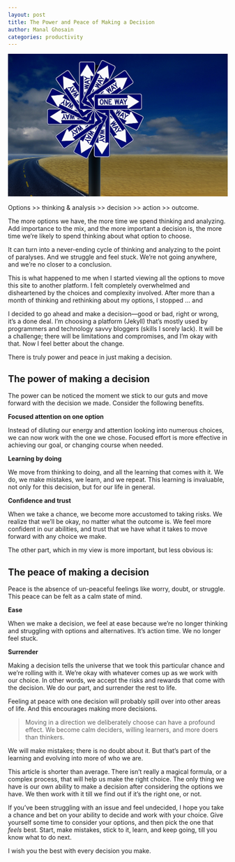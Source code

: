 ```yaml
---
layout: post
title: The Power and Peace of Making a Decision
author: Manal Ghosain
categories: productivity
---
```


![Decision](/images/decisions.jpg)

Options >> thinking & analysis >> decision >> action >> outcome. 

The more options we have, the more time we spend thinking and analyzing. Add importance to the mix, and the more important a decision is, the more time we’re likely to spend thinking about what option to choose. 

It can turn into a never-ending cycle of thinking and analyzing to the point of paralyses. And we struggle and feel stuck. We’re not going anywhere, and we’re no closer to a conclusion.

This is what happened to me when I started viewing all the options to move this site to another platform. I felt completely overwhelmed and disheartened by the choices and complexity involved. After more than a month of thinking and rethinking about my options, I stopped … and

I decided to go ahead and make a decision—good or bad, right or wrong, it’s a done deal. I’m choosing a platform (Jekyll) that’s mostly used by programmers and technology savvy bloggers (skills I sorely lack). It will be a challenge; there will be limitations and compromises, and I’m okay with that. Now I feel better about the change.

There is truly power and peace in just making a decision. 

## The power of making a decision

The power can be noticed the moment we stick to our guts and move forward with the decision we made. Consider the following benefits.

**Focused attention on one option**

Instead of diluting our energy and attention looking into numerous choices, we can now work with the one we chose. Focused effort is more effective in achieving our goal, or changing course when needed.

**Learning by doing**

We move from thinking to doing, and all the learning that comes with it. We do, we make mistakes, we learn, and we repeat. This learning is invaluable, not only for this decision, but for our life in general.

**Confidence and trust**

When we take a chance, we become more accustomed to taking risks. We realize that we’ll be okay, no matter what the outcome is. We feel more confident in our abilities, and trust that we have what it takes to move forward with any choice we make.

The other part, which in my view is more important, but less obvious is:

## The peace of making a decision

Peace is the absence of un-peaceful feelings like worry, doubt, or struggle. This peace can be felt as a calm state of mind.

**Ease** 

When we make a decision, we feel at ease because we’re no longer thinking and struggling with options and alternatives. It’s action time. We no longer feel stuck. 

**Surrender**

Making a decision tells the universe that we took this particular chance and we’re rolling with it. We’re okay with whatever comes up as we work with our choice. In other words, we accept the risks and rewards that come with the decision. We do our part, and surrender the rest to life.

Feeling at peace with one decision will probably spill over into other areas of life. And this encourages making more decisions.

> Moving in a direction we deliberately choose can have a profound effect. We become calm deciders, willing learners, and more doers than thinkers.

We will make mistakes; there is no doubt about it. But that’s part of the learning and evolving into more of who we are.

This article is shorter than average. There isn’t really a magical formula, or a complex process, that will help us make the right choice. The only thing we have is our own ability to make a decision after considering the options we have. We then work with it till we find out if it’s the right one, or not.

If you’ve been struggling with an issue and feel undecided, I hope you take a chance and bet on your ability to decide and work with your choice. Give yourself some time to consider your options, and then pick the one that _feels_ best. Start, make mistakes, stick to it, learn, and keep going, till you know what to do next.

I wish you the best with every decision you make.